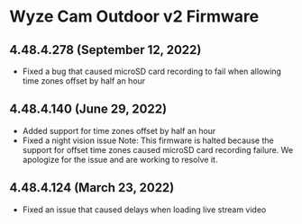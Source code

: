 # Wyze Cam Outdoor v2 Firmware
## 4.48.4.278 (September 12, 2022)
* Fixed a bug that caused microSD card recording to fail when allowing time zones offset by half an hour
## 4.48.4.140 (June 29, 2022)
* Added support for time zones offset by half an hour
* Fixed a night vision issue
Note: This firmware is halted because the support for offset time zones caused microSD card recording failure. We apologize for the issue and are working to resolve it.
## 4.48.4.124 (March 23, 2022)
* Fixed an issue that caused delays when loading live stream video
